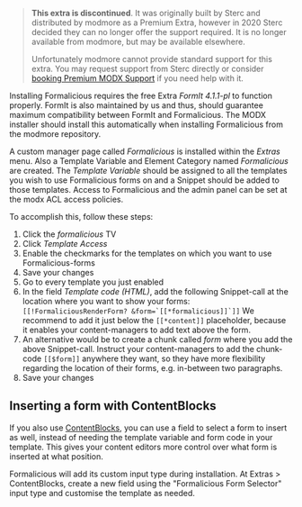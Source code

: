 > **This extra is discontinued**. It was originally built by Sterc and distributed by modmore as a Premium Extra, however in 2020 Sterc decided they can no longer offer the support required. It is no longer available from modmore, but may be available elsewhere.
>
> Unfortunately modmore cannot provide standard support for this extra. You may request support from Sterc directly or consider [booking Premium MODX Support](https://modmore.com/premium-modx-support/) if you need help with it.

Installing Formalicious requires the free Extra _FormIt 4.1.1-pl_ to function properly. FormIt is also maintained by us and thus, should guarantee maximum compatibility between FormIt and Formalicious. The MODX installer should install this automatically when installing Formalicious from the modmore repository.

A custom manager page called _Formalicious_ is installed within the _Extras_ menu. Also a Template Variable and Element Category named _Formalicious_ are created. The _Template Variable_ should be assigned to all the templates you wish to use Formalicious forms on and a Snippet should be added to those templates.
Access to Formalicious and the admin panel can be set at the modx ACL access policies.

To accomplish this, follow these steps:
1. Click the _formalicious_ TV
2. Click _Template Access_
3. Enable the checkmarks for the templates on which you want to use Formalicious-forms
4. Save your changes
5. Go to every template you just enabled
6. In the field _Template code (HTML)_, add the following Snippet-call at the location where you want to show your forms: ```[[!FormaliciousRenderForm? &form=`[[*formalicious]]`]]``` We recommend to add it just below the ```[[*content]]``` placeholder, because it enables your content-managers to add text above the form.
7. An alternative would be to create a chunk called _form_ where you add the above Snippet-call. Instruct your content-managers to add the chunk-code ```[[$form]]``` anywhere they want, so they have more flexibility regarding the location of their forms, e.g. in-between two paragraphs.
8. Save your changes

## Inserting a form with ContentBlocks

If you also use [ContentBlocks](https://www.modmore.com/contentblocks/), you can use a field to select a form to insert as well, instead of needing the template variable and form code in your template. This gives your content editors more control over what form is inserted at what position.

Formalicious will add its custom input type during installation. At Extras > ContentBlocks, create a new field using the "Formalicious Form Selector" input type and customise the template as needed.
